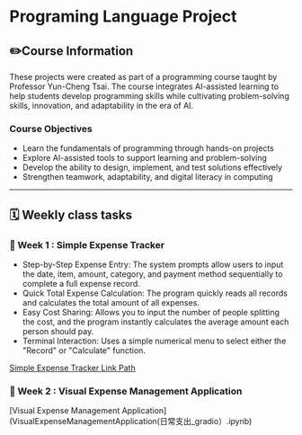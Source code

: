 # Programing Language Project 

## ✏️Course Information   

These projects were created as part of a programming course taught by Professor Yun-Cheng Tsai.
The course integrates AI-assisted learning to help students develop programming skills while cultivating problem-solving skills, innovation, and adaptability in the era of AI.

### Course Objectives
-  Learn the fundamentals of programming through hands-on projects
-  Explore AI-assisted tools to support learning and problem-solving
-  Develop the ability to design, implement, and test solutions effectively
-  Strengthen teamwork, adaptability, and digital literacy in computing

*****

## 🗓️ Weekly class tasks   

### 🔷 Week 1 : Simple Expense Tracker
- Step-by-Step Expense Entry: The system prompts allow users to input the date, item, amount, category, and payment method sequentially to complete a full expense record.
- Quick Total Expense Calculation: The program quickly reads all records and calculates the total amount of all expenses.
- Easy Cost Sharing: Allows you to input the number of people splitting the cost, and the program instantly calculates the average amount each person should pay.
- Terminal Interaction: Uses a simple numerical menu to select either the "Record" or "Calculate" function.

[Simple Expense Tracker Link Path](Simple_Expense_Tracker(日常支出).ipynb)
  
### 🔷 Week 2 : Visual Expense Management Application

[Visual Expense Management Application](VisualExpenseManagementApplication(日常支出_gradio）.ipynb)




